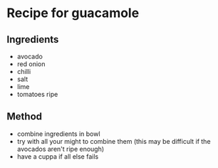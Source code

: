 # Recipe for guacamole

## Ingredients
- avocado
- red onion
- chilli
- salt
- lime
- tomatoes ripe

## Method

- combine ingredients in bowl
- try with all your might to combine them (this may be difficult if the avocados aren't ripe enough)
- have a cuppa if all else fails
